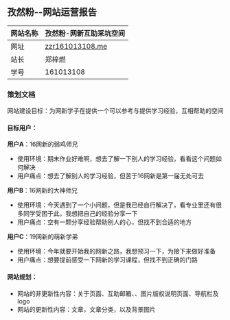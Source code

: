 ## 孜然粉--网站运营报告

网站名称 | 孜然粉-网新互助采坑空间
---|---
网址 | [zzr161013108.me](zzr161013108.me)
站长 | 郑梓燃
学号 | 161013108

### 策划文档

网站建设目标：为网新学子在提供一个可以参考与提供学习经验，互相帮助的空间

#### 目标用户：

**用户A**：16网新的弱鸡师兄
- 使用环境：期末作业好难啊，想去了解一下别人的学习经验，看看这个问题如何解决
- 用户痛点：想去了解别人的学习经验，但苦于16网新是第一届无处可去
 
**用户B**：16网新的大神师兄
- 使用环境：今天遇到了一个小问题，但是我已经自行解决了，看专业里还有很多同学受困于此，我想把自己的经验分享一下
- 用户痛点：空有一颗分享经验帮助别人的心，但找不到合适的地方

**用户C**：19网新的萌新学弟
- 使用环境：今年就要开始我的网新之路，我想预习一下，为接下来做好准备
- 用户痛点：想要提前感受一下网新的学习课程，但找不到正确的门路

#### 网站规划：

- 网站的非更新性内容：关于页面、互助邮箱、、图片版权说明页面、导航栏及logo
- 网站的更新性内容：文章，文章分类，以及背景图片

